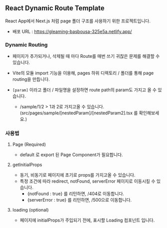 ## React Dynamic Route Template

React App에서 Next.js 처럼 page 폴더 구조를 사용하기 위한 프로젝트입니다.

-   배포 URL : https://gleaming-basbousa-325e5a.netlify.app/

### Dynamic Routing

-   페이지가 추가되거나, 삭제될 때 마다 Route를 매번 쓰기 귀찮은 문제를 해결할 수 있습니다.

-   Vite의 모듈 import 기능을 이용해, pages 하위 디렉토리 / 폴더를 통해 page routing을 만듭니다.

-   `[param]` 이라고 폴더 / 파일명을 설정하면 route path의 param도 가지고 올 수 있습니다.
    -   /sample/1/2 > 1과 2로 가지고올 수 있습니다. (src/pages/sample/[nestedParam]/[nestedParam2].tsx 를 확인해보세요.)

### 사용법

1. Page (Required)

    - default 로 export 된 Page Component가 필요합니다.

2. getInitialProps

    - 동기, 비동기로 페이지에 초기로 props를 가지고올 수 있습니다.
    - 특정 조건에 따라 redirect, notFound, serverError 페이지로 이동시킬 수 있습니다.
        - {notFound : true} 를 리턴하면, /404로 이동합니다.
        - {serverError : true} 를 리턴하면, /500으로 이동합니다.

3. loading (optional)

    - 페이지에 initialProps가 주입되기 전에, 표시할 Loading 컴포넌트 입니다.
